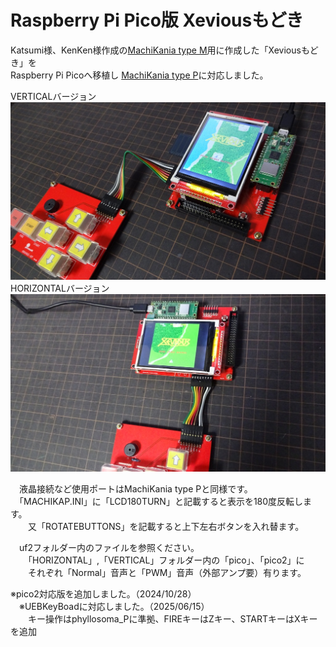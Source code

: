 # Raspberry Pi Pico版 Xeviousもどき  
Katsumi様、KenKen様作成の[MachiKania type M](http://www.ze.em-net.ne.jp/~kenken/machikania/typem.html)用に作成した「Xeviousもどき」を  
Raspberry Pi Picoへ移植し [MachiKania type P](http://www.ze.em-net.ne.jp/~kenken/machikania/typep.html)に対応しました。    
 
VERTICALバージョン  
![](Xevious1.jpg)  
HORIZONTALバージョン  
![](Xevious2.jpg)  

　液晶接続など使用ポートはMachiKania type Pと同様です。  
　「MACHIKAP.INI」に「LCD180TURN」と記載すると表示を180度反転します。  
　　又「ROTATEBUTTONS」を記載すると上下左右ボタンを入れ替ます。  

　uf2フォルダー内のファイルを参照ください。  
　　「HORIZONTAL」,「VERTICAL」フォルダー内の「pico」、「pico2」に  
　　それぞれ「Normal」音声と「PWM」音声（外部アンプ要）有ります。  

   ※pico2対応版を追加しました。（2024/10/28）  
 　※UEBKeyBoadに対応しました。（2025/06/15）  
 　　キー操作はphyllosoma_Pに準拠、FIREキーはZキー、STARTキーはXキーを追加
